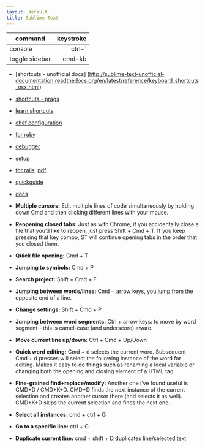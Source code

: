 ```yaml
---
layout: default
title: Sublime Text
---
```


| command | keystroke |
| ------- | --------: |
| console | ctrl-`    |
| toggle sidebar | cmd-kb |

* [shortcuts - unofficial docs] (http://sublime-text-unofficial-documentation.readthedocs.org/en/latest/reference/keyboard_shortcuts_osx.html)
* [shortcuts - prags](https://pragmaticstudio.s3.amazonaws.com/media/SublimeShortcuts.pdf)
* [learn shortcuts](https://www.shortcutfoo.com/app/tutorial/sublimetext)
* [chef configuration](https://github.com/kitchenplan/chef-applications/blob/master/attributes/sublime_text.rb)
* [for ruby](http://blog.codeclimate.com/blog/2012/06/21/sublime-text-2-for-ruby/)
* [debugger](https://github.com/shuky19/sublime_debugger)
* [setup](http://blog.alexmaccaw.com/sublime-text)
* [for rails](http://www.icicletech.com/cheat-sheets/sublime-cheat-sheet-for-ruby-and-ruby-on-rails): [pdf](http://cdn2.icicletech.com/media/sublime-editor-cheatsheet-ruby-on-rails.pdf)
* [quickguide](http://jennifermann.ghost.io/a-quick-guide-to-sublime-text/)
* [docs](http://docs.sublimetext.info/en/sublime-text-3/file_management/file_management.html)

* **Multiple cursors:** Edit multiple lines of code simultaneously by holding down Cmd and then clicking different lines with your mouse.
* **Reopening closed tabs:** Just as with Chrome, if you accidentally close a file that you&#8217;d like to reopen, just press Shift + Cmd + T. If you keep pressing that key combo, ST will continue opening tabs in the order that you closed them.
* **Quick file opening:** Cmd + T
* **Jumping to symbols:** Cmd + P
* **Search project:** Shift + Cmd + F
* **Jumping between words/lines:** Cmd + arrow keys, you jump from the opposite end of a line.
* **Change settings:** Shift + Cmd + P
* **Jumping between word segments:** Ctrl + arrow keys: to move by word segment - this is camel-case (and underscore) aware.
* **Move current line up/down:** Ctrl + Cmd + Up/Down
* **Quick word editing:** Cmd + d selects the current word. Subsequent Cmd + d presses will select the following instance of the word for editing. Makes it easy to do things such as renaming a local variable or changing both the opening and closing element of a HTML tag.
* **Fine-grained find+replace/modify:** Another one i&#8217;ve found useful is CMD+D / CMD+K+D. CMD+D finds the next instance of the current selection and creates another cursor there (and selects it as well). CMD+K+D skips the current selection and finds the next one.
* **Select all instances:** cmd + ctrl + G
* **Go to a specific line:** ctrl + G
* **Duplicate current line:** cmd + shift + D duplicates line/selected text
